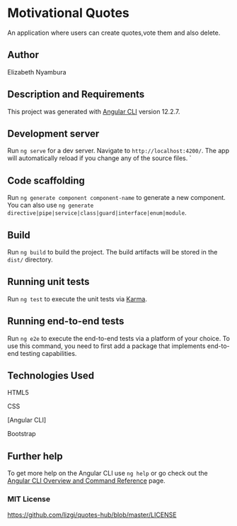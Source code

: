 # Motivational Quotes

An application where users can create quotes,vote them and also delete.

## Author

Elizabeth Nyambura

## Description and Requirements

This project was generated with [Angular CLI](https://github.com/angular/angular-cli) version 12.2.7.

## Development server

Run `ng serve` for a dev server. Navigate to `http://localhost:4200/`. The app will automatically reload if you change any of the source files.
`

## Code scaffolding

Run `ng generate component component-name` to generate a new component. You can also use `ng generate directive|pipe|service|class|guard|interface|enum|module`.

## Build

Run `ng build` to build the project. The build artifacts will be stored in the `dist/` directory.

## Running unit tests

Run `ng test` to execute the unit tests via [Karma](https://karma-runner.github.io).

## Running end-to-end tests

Run `ng e2e` to execute the end-to-end tests via a platform of your choice. To use this command, you need to first add a package that implements end-to-end testing capabilities.

## Technologies Used

  HTML5
  
  CSS
  
  [Angular CLI]
  
  Bootstrap

## Further help

To get more help on the Angular CLI use `ng help` or go check out the [Angular CLI Overview and Command Reference](https://angular.io/cli) page.

###  MIT License
https://github.com/lizgi/quotes-hub/blob/master/LICENSE


